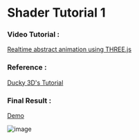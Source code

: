 # Shader Tutorial 1

### Video Tutorial : 
[Realtime abstract animation using THREE.js](...)

### Reference : 
[Ducky 3D's Tutorial](https://www.youtube.com/watch?v=M7VBa2orxCg&ab_channel=Ducky3D)

### Final Result :
[Demo](https://displex.netlify.app/)


![image](https://res.cloudinary.com/aryasalehi-com/image/upload/v1636475164/Portfolio/displex/experience.png)
